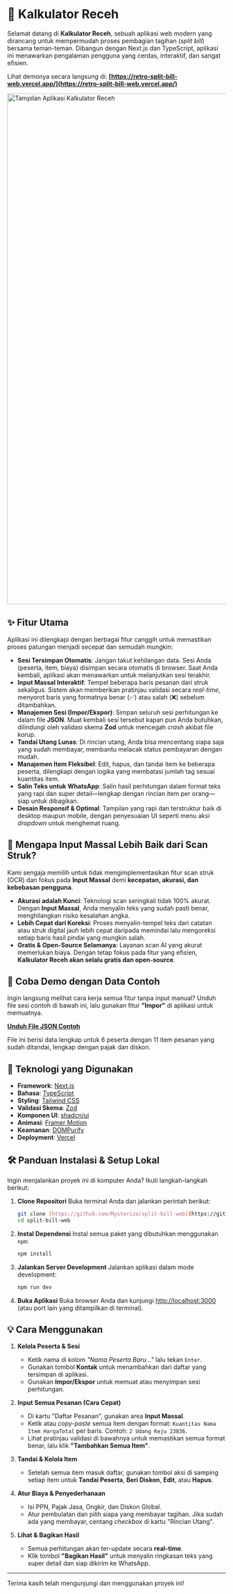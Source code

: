 # 🧾 Kalkulator Receh

Selamat datang di **Kalkulator Receh**, sebuah aplikasi web modern yang dirancang untuk mempermudah proses pembagian tagihan (*split bill*) bersama teman-teman. Dibangun dengan Next.js dan TypeScript, aplikasi ini menawarkan pengalaman pengguna yang cerdas, interaktif, dan sangat efisien.

Lihat demonya secara langsung di: **[https://retro-split-bill-web.vercel.app/](https://retro-split-bill-web.vercel.app/)**

<img width="1920" height="1177" alt="Tampilan Aplikasi Kalkulator Receh" src="https://github.com/user-attachments/assets/58b41d6f-26d5-44d9-b210-7e664465e601" />

## ✨ Fitur Utama

Aplikasi ini dilengkapi dengan berbagai fitur canggih untuk memastikan proses patungan menjadi secepat dan semudah mungkin:

* **Sesi Tersimpan Otomatis**: Jangan takut kehilangan data. Sesi Anda (peserta, item, biaya) disimpan secara otomatis di browser. Saat Anda kembali, aplikasi akan menawarkan untuk melanjutkan sesi terakhir.
* **Input Massal Interaktif**: Tempel beberapa baris pesanan dari struk sekaligus. Sistem akan memberikan pratinjau validasi secara *real-time*, menyorot baris yang formatnya benar (✅) atau salah (❌) sebelum ditambahkan.
* **Manajemen Sesi (Impor/Ekspor)**: Simpan seluruh sesi perhitungan ke dalam file **JSON**. Muat kembali sesi tersebut kapan pun Anda butuhkan, dilindungi oleh validasi skema **Zod** untuk mencegah *crash* akibat file korup.
* **Tandai Utang Lunas**: Di rincian utang, Anda bisa mencentang siapa saja yang sudah membayar, membantu melacak status pembayaran dengan mudah.
* **Manajemen Item Fleksibel**: Edit, hapus, dan tandai item ke beberapa peserta, dilengkapi dengan logika yang membatasi jumlah tag sesuai kuantitas item.
* **Salin Teks untuk WhatsApp**: Salin hasil perhitungan dalam format teks yang rapi dan super detail—lengkap dengan rincian item per orang—siap untuk dibagikan.
* **Desain Responsif & Optimal**: Tampilan yang rapi dan terstruktur baik di desktop maupun mobile, dengan penyesuaian UI seperti menu aksi *dropdown* untuk menghemat ruang.

## 🤔 Mengapa Input Massal Lebih Baik dari Scan Struk?

Kami sengaja memilih untuk tidak mengimplementasikan fitur scan struk (OCR) dan fokus pada **Input Massal** demi **kecepatan, akurasi, dan kebebasan pengguna**.

* **Akurasi adalah Kunci**: Teknologi scan seringkali tidak 100% akurat. Dengan **Input Massal**, Anda menyalin teks yang sudah pasti benar, menghilangkan risiko kesalahan angka.
* **Lebih Cepat dari Koreksi**: Proses menyalin-tempel teks dari catatan atau struk digital jauh lebih cepat daripada memindai lalu mengoreksi setiap baris hasil pindai yang mungkin salah.
* **Gratis & Open-Source Selamanya**: Layanan scan AI yang akurat memerlukan biaya. Dengan tetap fokus pada fitur yang efisien, **Kalkulator Receh akan selalu gratis dan open-source**.

## 🧪 Coba Demo dengan Data Contoh

Ingin langsung melihat cara kerja semua fitur tanpa input manual? Unduh file sesi contoh di bawah ini, lalu gunakan fitur **"Impor"** di aplikasi untuk memuatnya.

[**Unduh File JSON Contoh**](https://github.com/Mysteriza/split-bill-web/releases/download/v1.0.0-assets/kalkulator-receh-sesi-2025-08-03.json)

File ini berisi data lengkap untuk 6 peserta dengan 11 item pesanan yang sudah ditandai, lengkap dengan pajak dan diskon.

## 🚀 Teknologi yang Digunakan

* **Framework**: [Next.js](https://nextjs.org/)
* **Bahasa**: [TypeScript](https://www.typescriptlang.org/)
* **Styling**: [Tailwind CSS](https://tailwindcss.com/)
* **Validasi Skema**: [Zod](https://zod.dev/)
* **Komponen UI**: [shadcn/ui](https://ui.shadcn.com/)
* **Animasi**: [Framer Motion](https://www.framer.com/motion/)
* **Keamanan**: [DOMPurify](https://github.com/cure53/DOMPurify)
* **Deployment**: [Vercel](https://vercel.com/)

## 🛠️ Panduan Instalasi & Setup Lokal

Ingin menjalankan proyek ini di komputer Anda? Ikuti langkah-langkah berikut:

1.  **Clone Repositori**
    Buka terminal Anda dan jalankan perintah berikut:
    ```bash
    git clone [https://github.com/Mysteriza/split-bill-web](https://github.com/Mysteriza/split-bill-web)
    cd split-bill-web
    ```

2.  **Instal Dependensi**
    Instal semua paket yang dibutuhkan menggunakan `npm`:
    ```bash
    npm install
    ```

3.  **Jalankan Server Development**
    Jalankan aplikasi dalam mode development:
    ```bash
    npm run dev
    ```

4.  **Buka Aplikasi**
    Buka browser Anda dan kunjungi [http://localhost:3000](http://localhost:3000) (atau port lain yang ditampilkan di terminal).

## 💡 Cara Menggunakan

1.  **Kelola Peserta & Sesi**
    * Ketik nama di kolom *"Nama Peserta Baru..."* lalu tekan `Enter`.
    * Gunakan tombol **Kontak** untuk menambahkan dari daftar yang tersimpan di aplikasi.
    * Gunakan **Impor/Ekspor** untuk memuat atau menyimpan sesi perhitungan.

2.  **Input Semua Pesanan (Cara Cepat)**
    * Di kartu "Daftar Pesanan", gunakan area **Input Massal**.
    * Ketik atau *copy-paste* semua item dengan format: `Kuantitas Nama Item HargaTotal` per baris. Contoh: `2 Udang Keju 23836`.
    * Lihat pratinjau validasi di bawahnya untuk memastikan semua format benar, lalu klik **"Tambahkan Semua Item"**.

3.  **Tandai & Kelola Item**
    * Setelah semua item masuk daftar, gunakan tombol aksi di samping setiap item untuk **Tandai Peserta**, **Beri Diskon**, **Edit**, atau **Hapus**.

4.  **Atur Biaya & Penyederhanaan**
    * Isi PPN, Pajak Jasa, Ongkir, dan Diskon Global.
    * Atur pembulatan dan pilih siapa yang membayar tagihan. Jika sudah ada yang membayar, centang *checkbox* di kartu "Rincian Utang".

5.  **Lihat & Bagikan Hasil**
    * Semua perhitungan akan ter-update secara **real-time**.
    * Klik tombol **"Bagikan Hasil"** untuk menyalin ringkasan teks yang super detail dan siap dikirim ke WhatsApp.

---

Terima kasih telah mengunjungi dan menggunakan proyek ini!
